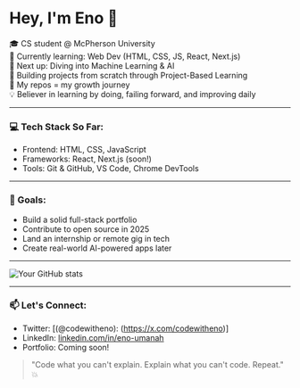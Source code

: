 # Hey, I'm Eno 👋

🎓 CS student @ McPherson University  
🌱 Currently learning: Web Dev (HTML, CSS, JS, React, Next.js)  
🧠 Next up: Diving into Machine Learning & AI  
🔨 Building projects from scratch through Project-Based Learning  
📁 My repos = my growth journey  
💡 Believer in learning by doing, failing forward, and improving daily  

---

### 💻 Tech Stack So Far:
- Frontend: HTML, CSS, JavaScript
- Frameworks: React, Next.js (soon!)
- Tools: Git & GitHub, VS Code, Chrome DevTools

---

### 🎯 Goals:
- Build a solid full-stack portfolio
- Contribute to open source in 2025
- Land an internship or remote gig in tech
- Create real-world AI-powered apps later

---

![Your GitHub stats](https://github-readme-stats.vercel.app/api?username=enoumanah&show_icons=true&theme=radical)


---

### 📫 Let's Connect:
- Twitter: [(@codewitheno): (https://x.com/codewitheno)]
- LinkedIn: [linkedin.com/in/eno-umanah](https://www.linkedin.com/in/eno-umanah?utm_source=share&utm_campaign=share_via&utm_content=profile&utm_medium=android_app)
- Portfolio: Coming soon!

> "Code what you can't explain. Explain what you can't code. Repeat." 💥
